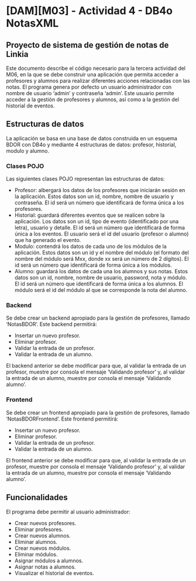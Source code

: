 # [DAM][M03] - Actividad 4 - DB4o NotasXML
## Proyecto de sistema de gestión de notas de Linkia

Este documento describe el código necesario para la tercera actividad del M06, en la que se debe construir una aplicación que permita acceder a profesores y alumnos para realizar diferentes acciones relacionadas con las notas. El programa genera por defecto un usuario administrador con nombre de usuario ‘admin’ y contraseña ‘admin’. Este usuario permite acceder a la gestión de profesores y alumnos, así como a la gestión del historial de eventos.

## Estructuras de datos

La aplicación se basa en una base de datos construida en un esquema BDOR con DB4o y mediante 4 estructuras de datos: profesor, historial, modulo y alumno.

### Clases POJO

Las siguientes clases POJO representan las estructuras de datos:

- Profesor: albergará los datos de los profesores que iniciarán sesión en la aplicación. Estos datos son un id, nombre, nombre de usuario y contraseña. El id será un número que identificará de forma única a los profesores.
- Historial: guardará diferentes eventos que se realicen sobre la aplicación. Los datos son un id, tipo de evento (identificado por una letra), usuario y detalle. El id será un número que identificará de forma única a los eventos. El usuario será el id del usuario (profesor o alumno) que ha generado el evento.
- Modulo: contendrá los datos de cada uno de los módulos de la aplicación. Estos datos son un id y el nombre del módulo (el formato del nombre del módulo será Mxx, donde xx será un número de 2 dígitos). El id será un número que identificará de forma única a los módulos.
- Alumno: guardará los datos de cada una los alumnos y sus notas. Estos datos son un id, nombre, nombre de usuario, password, nota y módulo. El id será un número que identificará de forma única a los alumnos. El módulo será el id del módulo al que se corresponde la nota del alumno.

### Backend

Se debe crear un backend apropiado para la gestión de profesores, llamado ‘NotasBDOR’. Este backend permitirá:

- Insertar un nuevo profesor.
- Eliminar profesor.
- Validar la entrada de un profesor.
- Validar la entrada de un alumno.

El backend anterior se debe modificar para que, al validar la entrada de un profesor, muestre por consola el mensaje ‘Validando profesor’ y, al validar la entrada de un alumno, muestre por consola el mensaje ‘Validando alumno’.

### Frontend

Se debe crear un frontend apropiado para la gestión de profesores, llamado ‘NotasBDORFrontend’. Este frontend permitirá:

- Insertar un nuevo profesor.
- Eliminar profesor.
- Validar la entrada de un profesor.
- Validar la entrada de un alumno.

El frontend anterior se debe modificar para que, al validar la entrada de un profesor, muestre por consola el mensaje ‘Validando profesor’ y, al validar la entrada de un alumno, muestre por consola el mensaje ‘Validando alumno’.

## Funcionalidades

El programa debe permitir al usuario administrador:

- Crear nuevos profesores.
- Eliminar profesores.
- Crear nuevos alumnos.
- Eliminar alumnos.
- Crear nuevos módulos.
- Eliminar módulos.
- Asignar módulos a alumnos.
- Asignar notas a alumnos.
- Visualizar el historial de eventos.

